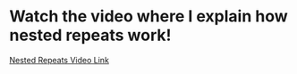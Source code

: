 # Watch the video where I explain how nested repeats work!  
[Nested Repeats Video Link](https://youtu.be/BryHdCSGoNw)  

